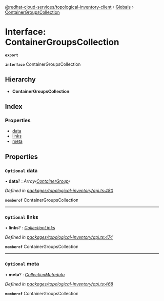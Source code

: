[@redhat-cloud-services/topological-inventory-client](../README.md) › [Globals](../globals.md) › [ContainerGroupsCollection](containergroupscollection.md)

# Interface: ContainerGroupsCollection

**`export`** 

**`interface`** ContainerGroupsCollection

## Hierarchy

* **ContainerGroupsCollection**

## Index

### Properties

* [data](containergroupscollection.md#optional-data)
* [links](containergroupscollection.md#optional-links)
* [meta](containergroupscollection.md#optional-meta)

## Properties

### `Optional` data

• **data**? : *Array‹[ContainerGroup](containergroup.md)›*

*Defined in [packages/topological-inventory/api.ts:480](https://github.com/leSamo/javascript-clients/blob/master/packages/topological-inventory/api.ts#L480)*

**`memberof`** ContainerGroupsCollection

___

### `Optional` links

• **links**? : *[CollectionLinks](collectionlinks.md)*

*Defined in [packages/topological-inventory/api.ts:474](https://github.com/leSamo/javascript-clients/blob/master/packages/topological-inventory/api.ts#L474)*

**`memberof`** ContainerGroupsCollection

___

### `Optional` meta

• **meta**? : *[CollectionMetadata](collectionmetadata.md)*

*Defined in [packages/topological-inventory/api.ts:468](https://github.com/leSamo/javascript-clients/blob/master/packages/topological-inventory/api.ts#L468)*

**`memberof`** ContainerGroupsCollection
